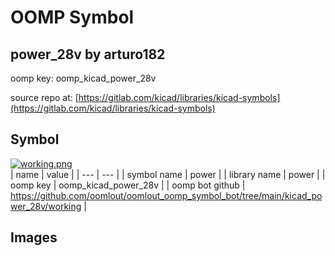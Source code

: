# OOMP Symbol  
## power_28v  by arturo182  
  
oomp key: oomp_kicad_power_28v  
  
source repo at: [https://gitlab.com/kicad/libraries/kicad-symbols](https://gitlab.com/kicad/libraries/kicad-symbols)  
## Symbol  
  
[![working.png](working_600.png)](working.png)  
| name | value | 
| --- | --- | 
| symbol name | power | 
| library name | power | 
| oomp key | oomp_kicad_power_28v | 
| oomp bot github | https://github.com/oomlout/oomlout_oomp_symbol_bot/tree/main/kicad_power_28v/working | 
## Images  
